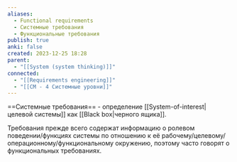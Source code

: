 ```yaml
---
aliases:
  - Functional requirements
  - Системные требования
  - Функциональные требования
publish: true
anki: false
created: 2023-12-25 18:28
parent:
  - "[[System (system thinking)]]"
connected:
  - "[[Requirements engineering]]"
  - "[[СМ - 4 Системные уровни]]"
---
```


==Системные требования== - определение [[System-of-interest|целевой системы]] как [[Black box|черного ящика]]. 

Требования прежде всего содержат информацию о ролевом поведении/функциях системы по отношению к её рабочему/целевому/операционному/функциональному окружению, поэтому часто говорят о функциональных требованиях.